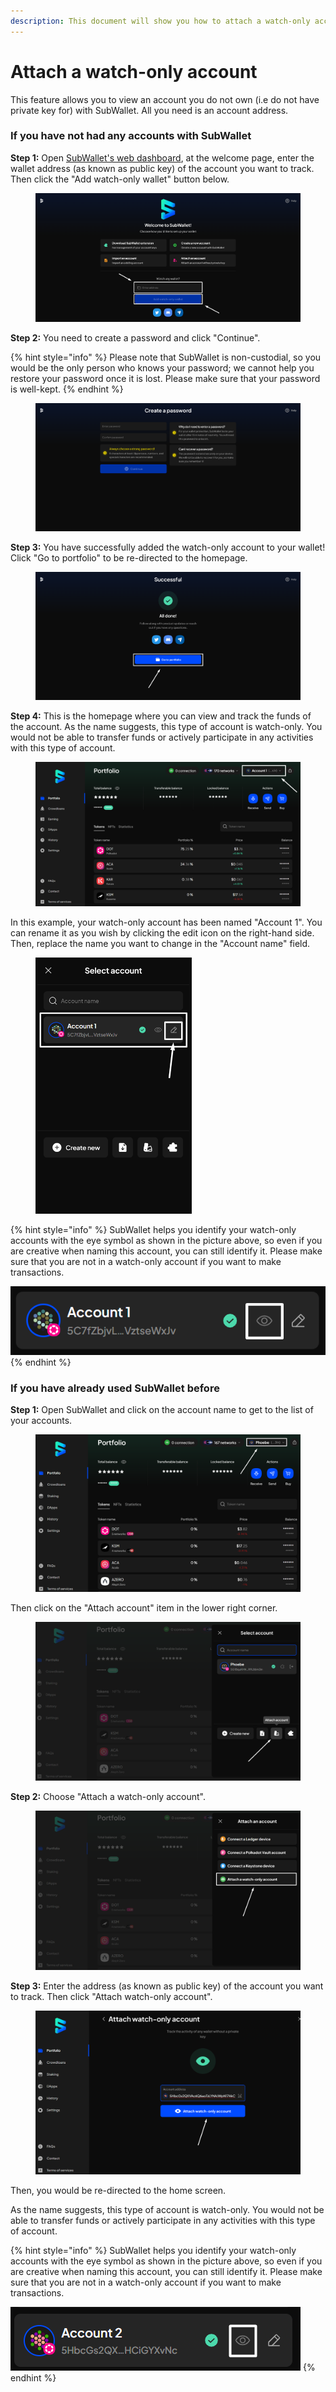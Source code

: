 ```yaml
---
description: This document will show you how to attach a watch-only account on SubWallet.
---
```


# Attach a watch-only account

This feature allows you to view an account you do not own (i.e do not have private key for) with SubWallet. All you need is an account address.

### If you have not had any accounts with SubWallet

**Step 1:** Open [SubWallet's web dashboard](https://web.subwallet.app/welcome), at the welcome page, enter the wallet address (as known as public key) of the account you want to track. Then click the "Add watch-only wallet" button below.

<figure><img src="../../.gitbook/assets/image (211).png" alt=""><figcaption></figcaption></figure>

**Step 2:** You need to create a password and click "Continue".

{% hint style="info" %}
Please note that SubWallet is non-custodial, so you would be the only person who knows your password; we cannot help you restore your password once it is lost. Please make sure that your password is well-kept.
{% endhint %}

<figure><img src="../../.gitbook/assets/image (210).png" alt=""><figcaption></figcaption></figure>

**Step 3:** You have successfully added the watch-only account to your wallet! Click "Go to portfolio" to be re-directed to the homepage.

<figure><img src="../../.gitbook/assets/image (205).png" alt=""><figcaption></figcaption></figure>

**Step 4:** This is the homepage where you can view and track the funds of the account. As the name suggests, this type of account is watch-only. You would not be able to transfer funds or actively participate in any activities with this type of account.&#x20;

<figure><img src="../../.gitbook/assets/image (232).png" alt=""><figcaption></figcaption></figure>

In this example, your watch-only account has been named "Account 1". You can rename it as you wish by clicking the edit icon on the right-hand side. Then, replace the name you want to change in the "Account name" field.

<div align="left">

<figure><img src="../../.gitbook/assets/image (233).png" alt="" width="250"><figcaption></figcaption></figure>

</div>

{% hint style="info" %}
SubWallet helps you identify your watch-only accounts with the eye symbol as shown in the picture above, so even if you are creative when naming this account, you can still identify it. Please make sure that you are not in a watch-only account if you want to make transactions.

![](<../../.gitbook/assets/image (234).png>)
{% endhint %}

### If you have already used SubWallet before

**Step 1:** Open SubWallet and click on the account name to get to the list of your accounts.

<figure><img src="../../.gitbook/assets/image (199).png" alt=""><figcaption></figcaption></figure>

Then click on the "Attach account" item in the lower right corner.

<figure><img src="../../.gitbook/assets/image (200).png" alt=""><figcaption></figcaption></figure>

**Step 2:** Choose "Attach a watch-only account".

<figure><img src="../../.gitbook/assets/image (201).png" alt=""><figcaption></figcaption></figure>

**Step 3:** Enter the address (as known as public key) of the account you want to track. Then click "Attach watch-only account".

<figure><img src="../../.gitbook/assets/image (202).png" alt=""><figcaption></figcaption></figure>

Then, you would be re-directed to the home screen.

As the name suggests, this type of account is watch-only. You would not be able to transfer funds or actively participate in any activities with this type of account.&#x20;

{% hint style="info" %}
SubWallet helps you identify your watch-only accounts with the eye symbol as shown in the picture above, so even if you are creative when naming this account, you can still identify it. Please make sure that you are not in a watch-only account if you want to make transactions.

![](<../../.gitbook/assets/image (203).png>)
{% endhint %}
